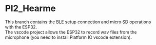 # PI2_Hearme

This branch contains the BLE setup connection and micro SD operations with the ESP32. <br>
The vscode project allows the ESP32 to record wav files from the microphone (you need to install Platform IO vscode extension).






